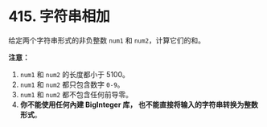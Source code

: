 # 415. 字符串相加

给定两个字符串形式的非负整数 `num1` 和 `num2`，计算它们的和。

**注意：**

1. `num1` 和 `num2` 的长度都小于 5100。
2. `num1` 和 `num2` 都只包含数字 `0-9`。
3. `num1` 和 `num2` 都不包含任何前导零。
4. **你不能使用任何內建 BigInteger 库， 也不能直接将输入的字符串转换为整数形式**。

